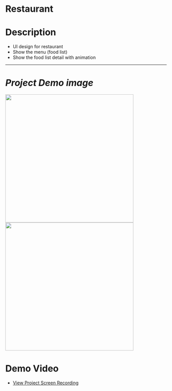 # Restaurant

# **Description**
- UI design for restaurant
- Show the menu (food list)
- Show the food list detail with animation

-----------------------------------------------------

# *Project Demo image*

<img src="https://firebasestorage.googleapis.com/v0/b/testing-40cef.appspot.com/o/restaurant%2Fviber_image_2022-10-18_13-52-40-736.jpg?alt=media&token=e1ac4ebb-d241-4947-9a99-6545ddab84f7" width="400" height="auto"/>
<img src="https://firebasestorage.googleapis.com/v0/b/testing-40cef.appspot.com/o/restaurant%2Fviber_image_2022-10-18_13-52-40-655.jpg?alt=media&token=b15f9cc8-c5a4-4fe6-a498-ff6f0744fe63" width="400" height="auto"/>

# Demo Video
- [View Project Screen Recording](https://firebasestorage.googleapis.com/v0/b/testing-40cef.appspot.com/o/restaurant%2F0-02-06-a679dbf55708930b78e5d32061daa5dd144a20b12d2bc465c07cec58d1bc3cc9_1c6daf2415e686.mp4?alt=media&token=fe608e97-a70a-4bc5-97e7-d1fd45d7ec65)
